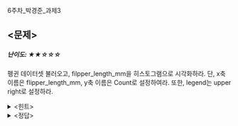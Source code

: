 6주차_박경준_과제3

## **<문제>**
##### 난이도: ★★☆☆☆
펭귄 데이터셋 불러오고, filpper_length_mm을 히스토그램으로 시각화하라.
단, x축 이름은 flipper_length_mm, y축 이름은 Count로 설정하여라.
또한, legend는 upper right로 설정하라.

<details><summary><힌트></summary>
<p>

```python
330페이지 참고.
how='outer'
```

</p>
</details>

<details><summary><정답></summary>
<p>
  
```python
import seaborn as sns
import matplotlib.pyplot as plt

penguins = sns.load_dataset("penguins")

plt.hist(penguins.flipper_length_mm, bins=20, label='flipper_length', color='skyblue')
plt.xlabel('flipper_length_mm')
plt.ylabel('Count')
plt.legend(loc='upper right')
```
<br/>
<img width="479" alt="6주차_박경준_과제3_정답" src="https://github.com/sejongsmarcle/2023_Autumn_DataAnalysisStudy/assets/128224810/e221d52e-035b-49f2-ba6b-7949e1027884">
<br/>

</p>
</details>
